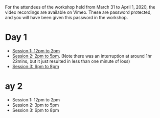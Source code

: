 For the attendees of the workshop held from March 31 to April 1, 2020, the video recordings are available on Vimeo.
These are password protected, and you will have been given this password in the workshop.

# Day 1

* [Session 1: 12pm to 2pm](https://vimeo.com/531273416)
* [Session 2: 2pm to 5pm](https://vimeo.com/531350916). (Note there was an interruption at around 1hr 22mins, but it just resulted in less than one minute of loss)
* [Session 3: 6pm to 8pm](https://vimeo.com/531433711)

# ay 2

* Session 1: 12pm to 2pm
* Session 2: 3pm to 5pm
* Session 3: 6pm to 8pm

